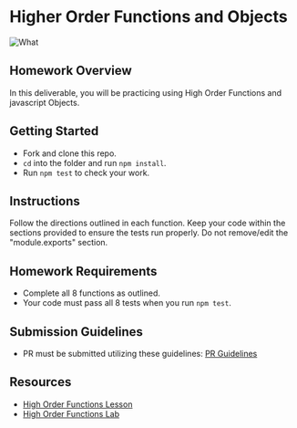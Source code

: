 # Higher Order Functions and Objects

![What](https://external-content.duckduckgo.com/iu/?u=https%3A%2F%2Fmedia.giphy.com%2Fmedia%2FxYHscQ1Np55i8%2Fgiphy.gif&f=1&nofb=1)

## Homework Overview

In this deliverable, you will be practicing using High Order Functions and javascript Objects.

## Getting Started

- Fork and clone this repo.
- `cd` into the folder and run `npm install`.
- Run `npm test` to check your work.

## Instructions

Follow the directions outlined in each function. Keep your code within the sections provided to ensure the tests run properly. Do not remove/edit the "module.exports" section.

## Homework Requirements

- Complete all 8 functions as outlined.
- Your code must pass all 8 tests when you run `npm test`.

## Submission Guidelines

- PR must be submitted utilizing these guidelines: [PR Guidelines](https://github.com/SEI-R-4-26/Pull-Request-Template)

## Resources

- [High Order Functions Lesson](https://github.com/SEI-R-4-26/u1_lesson_HOF)
- [High Order Functions Lab](https://github.com/SEI-R-4-26/u1_lab_HOF)
